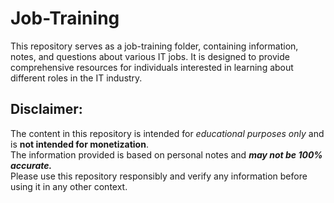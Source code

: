 # Job-Training
This repository serves as a job-training folder, containing information, notes, and questions about various IT jobs. It is designed to provide comprehensive resources for individuals interested in learning about different roles in the IT industry.


## Disclaimer:
The content in this repository is intended for *educational purposes only* and is **not intended for monetization**.<br/> The information provided is based on personal notes and ***may not be 100% accurate.*** <br/>Please use this repository responsibly and verify any information before using it in any other context.
